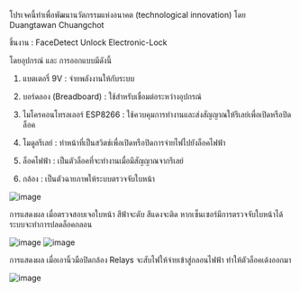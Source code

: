 โปรเจคนี้ทำเพื่อพัฒนานวัตกรรมแห่งอนาคต (technological innovation) โดย Duangtawan Chuangchot

ชิ้นงาน : FaceDetect Unlock Electronic-Lock


โดยอุปกรณ์ และ การออกแบบมีดังนี้

1) แบตเตอรี่ 9V : จ่ายพลังงานให้กับระบบ

2) บอร์ดลอง (Breadboard) : ใช้สำหรับเชื่อมต่อระหว่างอุปกรณ์
   
3) ไมโครคอนโทรลเลอร์ ESP8266 : ใช้ควบคุมการทำงานและส่งสัญญาณให้รีเลย์เพื่อเปิดหรือปิดล็อค
   
4) โมดูลรีเลย์ : ทำหน้าที่เป็นสวิตช์เพื่อเปิดหรือปิดการจ่ายไฟไปยังล็อคไฟฟ้า
   
5) ล็อคไฟฟ้า : เป็นตัวล็อคที่จะทำงานเมื่อมีสัญญาณจากรีเลย์
   
6) กล้อง : เป็นตัวฉายภาพให้ระบบตรวจจับใบหน้า 


![image](https://github.com/user-attachments/assets/4eee0350-6fef-45fa-ad5a-824a3865531b)

การแสดงผล เมื่อตรวจสอบเจอใบหน้า สีฟ้าจะดับ สีแดงจะติด หากเซ็นเซอร์มีการตรวจจับใบหน้าได้ ระบบจะทำการปลดล็อคกลอน

![image](https://github.com/user-attachments/assets/d5930516-dd26-41b6-be8d-f17e64bc3e7a)
![image](https://github.com/user-attachments/assets/7aae1795-b1f4-4d55-bd05-68f83cecc299)

การแสดงผล เมื่อเอานิ้วมือปิดกล้อง Relays จะสับไฟให้จ่ายเข้าสู่กลอนไฟฟ้า ทำให้ตัวล็อคเด้งออกมา

![image](https://github.com/user-attachments/assets/c6181789-cca7-4fa9-96b6-4e0eb1976d08)

